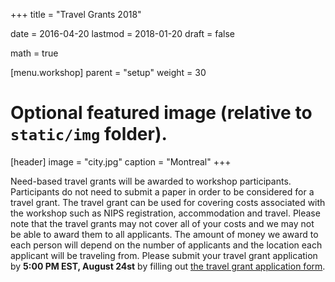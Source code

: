 +++
title = "Travel Grants 2018"

date = 2016-04-20
lastmod = 2018-01-20
draft = false

math = true

[menu.workshop]
    parent = "setup"
    weight = 30


# Optional featured image (relative to `static/img` folder).
[header]
image = "city.jpg"
caption = "Montreal"
+++

Need-based travel grants will be awarded to workshop participants. Participants do not need to submit a paper in order to be considered for a travel grant. The travel grant can be used for covering costs associated with the workshop such as NIPS registration, accommodation and travel. Please note that the travel grants may not cover all of your costs and we may not be able to award them to all applicants. The amount of money we award to each person will depend on the number of applicants and the location each applicant will be traveling from. Please submit your travel grant application by __5:00 PM EST, August 24st__ by filling out [the travel grant application form](https://docs.google.com/forms/d/e/1FAIpQLSfhjdWiCTPDneG-u226iXCxcXLy9sqDyEHjdeXO9X6vTDDAQw/viewform).
